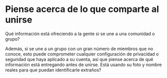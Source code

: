 [Title]: # (Piense acerca de lo que comparte al unirse)
[Order]: # (7)

# Piense acerca de lo que comparte al unirse

Qué información está ofreciendo a la gente si se une a una comunidad o grupo?

Además, si se une a un grupo con un gran número de miembros que no conoce, esto puede comprometer cualquier configuración de privacidad o seguridad que haya aplicado a su cuenta, así que piense acerca de qué información está entregando antes de unirse. Está usando su foto y nombre reales para que puedan identificarle extraños?